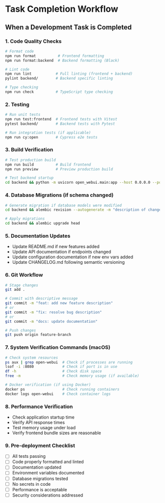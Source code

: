 # Task Completion Workflow

## When a Development Task is Completed

### 1. Code Quality Checks
```bash
# Format code
npm run format          # Frontend formatting
npm run format:backend  # Backend formatting (Black)

# Lint code
npm run lint           # Full linting (frontend + backend)
pylint backend/        # Backend specific linting

# Type checking
npm run check          # TypeScript type checking
```

### 2. Testing
```bash
# Run unit tests
npm run test:frontend  # Frontend tests with Vitest
pytest backend/        # Backend tests with Pytest

# Run integration tests (if applicable)
npm run cy:open        # Cypress e2e tests
```

### 3. Build Verification
```bash
# Test production build
npm run build          # Build frontend
npm run preview        # Preview production build

# Test backend startup
cd backend && python -m uvicorn open_webui.main:app --host 0.0.0.0 --port 8080
```

### 4. Database Migrations (if schema changed)
```bash
# Generate migration if database models were modified
cd backend && alembic revision --autogenerate -m "description of changes"

# Apply migrations
cd backend && alembic upgrade head
```

### 5. Documentation Updates
- Update README.md if new features added
- Update API documentation if endpoints changed
- Update configuration documentation if new env vars added
- Update CHANGELOG.md following semantic versioning

### 6. Git Workflow
```bash
# Stage changes
git add .

# Commit with descriptive message
git commit -m "feat: add new feature description"
# or
git commit -m "fix: resolve bug description"
# or  
git commit -m "docs: update documentation"

# Push changes
git push origin feature-branch
```

### 7. System Verification Commands (macOS)
```bash
# Check system resources
ps aux | grep open-webui  # Check if processes are running
lsof -i :8080             # Check if port is in use
df -h                     # Check disk space
free -m                   # Check memory usage (if available)

# Docker verification (if using Docker)
docker ps                 # Check running containers
docker logs open-webui    # Check container logs
```

### 8. Performance Verification
- Check application startup time
- Verify API response times
- Test memory usage under load
- Verify frontend bundle sizes are reasonable

### 9. Pre-deployment Checklist
- [ ] All tests passing
- [ ] Code properly formatted and linted
- [ ] Documentation updated
- [ ] Environment variables documented
- [ ] Database migrations tested
- [ ] No secrets in code
- [ ] Performance is acceptable
- [ ] Security considerations addressed